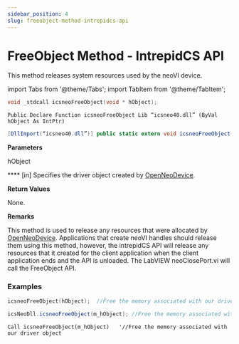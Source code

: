 ```yaml
---
sidebar_position: 4 
slug: freeobject-method-intrepidcs-api
---
```


# FreeObject Method - IntrepidCS API

This method releases system resources used by the neoVI device.

import Tabs from '@theme/Tabs';
import TabItem from '@theme/TabItem';

<Tabs>
<TabItem value="cpp" label="C/C++ Declare" default>

```cpp
void _stdcall icsneoFreeObject(void * hObject);
```
</TabItem>

<TabItem value="vbnet" label="Visual Basic .NET Declare">

```vbnet
Public Declare Function icsneoFreeObject Lib “icsneo40.dll” (ByVal hObject As IntPtr)
```
</TabItem>

<TabItem value="c#" label="C# Declare">

```csharp
[DllImport(“icsneo40.dll”)] public static extern void icsneoFreeObject(IntPtr hObject);
```
</TabItem>
</Tabs>


**Parameters**

hObject

\*\*\*\* \[in] Specifies the driver object created by [OpenNeoDevice](openneodevice-method-intrepidcs-api.md).

**Return Values**

None.

**Remarks**

This method is used to release any resources that were allocated by [OpenNeoDevice](openneodevice-method-intrepidcs-api.md). Applications that create neoVI handles should release them using this method, however, the intrepidCS API will release any resources that it created for the client application when the client application ends and the API is unloaded. The LabVIEW neoClosePort.vi will call the FreeObject API.

### Examples

<Tabs>
<TabItem value="cpp" label="C/C++ Declare" default>

```cpp
icsneoFreeObject(hObject);  //Free the memory associated with our driver object
```
</TabItem>

<TabItem value="c#" label="C# Declare">

```csharp
icsNeoDll.icsneoFreeObject(m_hObject); //Free the memory associated with our driver object
```
</TabItem>

<TabItem value="vbnet" label="Visual Basic .NET Declare">

```vbnet
Call icsneoFreeObject(m_hObject)   '//Free the memory associated with our driver object
```
</TabItem>
</Tabs>